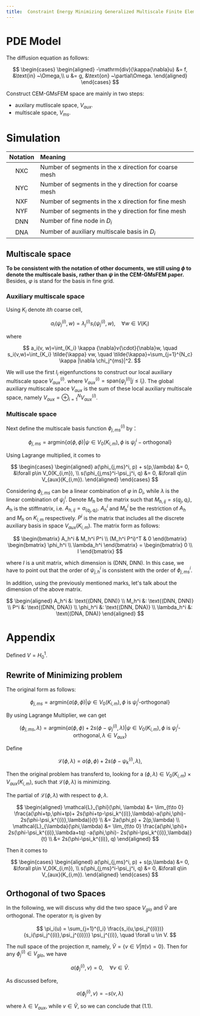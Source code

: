 ```yaml
---
title:	Constraint Energy Minimizing Generalized Multiscale Finite Element Method to solve Diffusion Equation
---
```


# PDE Model

The diffusion equation as follows:

$$
\begin{cases}
\begin{aligned}
-\mathrm{div}(\kappa{\nabla}u) &= f,
&\text{in} ~\Omega,\\
u &= g, &\text{on} ~\partial\Omega.
\end{aligned}
\end{cases}
$$

Construct CEM-GMsFEM space are mainly in two steps:

- auxilary mutliscale space, $V_{aux}$.
- multiscale space, $V_{ms}$.

# Simulation

| Notation |           Meaning            |
| :----:   | :----------------------------- |
|  NXC     | Number of segments in the x direction for coarse mesh|
|  NYC     | Number of segments in the y direction for coarse mesh|
|  NXF     |  Number of segments in the x direction for fine mesh |
|  NYF     |  Number of segments in the y direction for fine mesh |
|  DNN     | Number of fine node in $D_i$ |
|  DNA     | Number of auxiliary multiscale basis in $D_i$ |

## Multiscale space

**To be consistent with the notation of other documents,** 
**we still using $\phi$ to denote the multiscale basis,** 
**rather than $\psi$ in the CEM-GMsFEM paper.**
Besides, $\varphi$ is stand for the basis in fine grid.


### Auxiliary multiscale space

Using $K_i$ denote $ith$ coarse cell,

$$
a_i(\psi_j^{(i)}, w) = 
\lambda_j^{(i)} s_i(\psi_j^{(i)}, w),
\quad \forall w \in V(K_i)
$$

where

$$
a_i(v, w)=\int_{K_i} \kappa
{\nabla}v{\cdot}{\nabla}w, \quad
s_i(v,w)=\int_{K_i} \tilde{\kappa} vw, 
\quad
\tilde{\kappa}=\sum_{j=1}^{N_c} \kappa
|\nabla \chi_j^{ms}|^2.
$$

We will use the first $l_i$ eigenfunctions to construct our local auxiliary 
multiscale space $V_{aux}^{(i)}$. where 
$V_{aux}^{(i)}=\mathrm{span}\{\psi_j^{(i)}|j\le l_i\}$.
The global auxiliary multiscale space $V_{aux}$ is the sum of these local 
auxiliary multiscale space, namely 
$V_{aux}=\oplus_{i=1}^N V_{aux}^{(i)}$.

### Multiscale space

Next define the multiscale basis function $\phi_{j,ms}^{(i)}$ by：

$$
\phi_{j,ms} =  \mathrm{argmin}
\{a(\phi,\phi) | \psi \in V_0(K_{i,m}),
\phi ~\text{is}~ \psi_j^i-\text{orthogonal} \}
$$

Using Lagrange multiplied, it comes to

$$
\begin{cases}
\begin{aligned}
a(\phi_{j,ms}^i, p) + s(p,\lambda) &= 0,
&\forall p\in V_0(K_{i,m}), \\
s(\phi_{j,ms}^i-\psi_j^i, q) &= 0,
&\forall q\in V_{aux}(K_{i,m}).
\end{aligned}
\end{cases}
$$

Considering $\phi_{j,ms}$ can be a linear combination of $\varphi$ in 
$D_i$, while $\lambda$ is the linear combination of $\psi_j^i$. 
Denote $M_h$ be the matrix such that $M_{h,ij}=s(q_j,q_i)$, 
$A_h$ is the stiffmatrix, i.e. $A_{h,ij}=a_(q_j,q_i)$. 
$A_h^i$ and $M_h^i$ be the restriction of $A_h$ and $M_h$ on $K_{i,m}$ 
respectively. $P^i$ is the matrix that includes all the discrete 
auxiliary basis in space $V_{aux}(K_{i,m})$.
The matrix form as follows:

$$
\begin{bmatrix}
A_h^i & M_h^i P^i \\
(M_h^i P^i)^T & 0
\end{bmatrix}
\begin{bmatrix}
\phi_h^i \\ \lambda_h^i
\end{bmatrix} = 
\begin{bmatrix}
 0 \\ I
\end{bmatrix}
$$

where $I$ is a unit matrix, which dimension is (DNN, DNN). 
In this case, we have to point out that the order of 
$\psi_{j,h}^i$ is consistent with 
the order of $\phi_{j,ms}^i$.

In addition, using the previously mentioned marks, let's talk about 
the dimension of the above matrix.

$$
\begin{aligned}
A_h^i &: \text{(DNN, DNN)} \\
M_h^i &: \text{(DNN, DNN)} \\
P^i &: \text{(DNN, DNA)} \\
\phi_h^i &: \text{(DNN, DNA)} \\
\lambda_h^i &: \text{(DNA, DNA)}
\end{aligned}
$$

# Appendix

Defined $V=H_0^1.$

## Rewrite of Minimizing problem

The original form as follows:

$$
\phi_{j,ms} =  \mathrm{argmin}
\{a(\phi,\phi) | \psi \in V_0(K_{i,m}),
\phi ~\text{is}~ \psi_j^i\text{-orthogonal} \}
$$

By using Lagrange Multiplier, we can get 

$$
(\phi_{j,ms}, \lambda) =  \mathrm{argmin}
\{a(\phi,\phi) + 2s(\phi-\psi_j^{(i)}, \lambda) 
| \psi \in V_0(K_{i,m}),
\phi ~\text{is}~ \psi_j^i\text{-orthogonal}, 
\lambda \in V_{aux} \}
$$

Define

$$
\mathcal{L}(\phi, \lambda) = 
a(\phi, \phi)+2s(\phi-\psi_k^{(i)}, \lambda),
$$

Then the original problem has transferd to, looking for a 
$(\phi, \lambda) \in V_0(K_{i,m}) \times V_{aux}(K_{i,m})$, 
such that $\mathcal{L}(\phi, \lambda)$ is minimizing.

The partial of $\mathcal{L}(\phi, \lambda)$ with respect 
to $\phi, \lambda$.

$$
\begin{aligned}
\mathcal{L}_{\phi}(\phi, \lambda) &= 
\lim_{t\to 0} \frac{a(\phi+tp,\phi+tp)+
2s(\phi+tp-\psi_k^{(i)},\lambda)-a(\phi,\phi)-
2s(\phi-\psi_k^{(i)},\lambda)}{t} \\
&= 2a(\phi,p) + 2(p,\lambda) \\
\mathcal{L}_{\lambda}(\phi,\lambda) &= 
\lim_{t\to 0}
\frac{a(\phi,\phi)+
2s(\phi-\psi_k^{(i)},\lambda+tq)
-a(\phi,\phi)-
2s(\phi-\psi_k^{(i)},\lambda)}{t} \\
&= 2s(\phi-\psi_k^{(i)}, q)
\end{aligned}
$$

Then it comes to

$$
\begin{cases}
\begin{aligned}
a(\phi_{j,ms}^i, p) + s(p,\lambda) &= 0,
&\forall p\in V_0(K_{i,m}), \\
s(\phi_{j,ms}^i-\psi_j^i, q) &= 0,
&\forall q\in V_{aux}(K_{i,m}).
\end{aligned}
\end{cases}
$$

## Orthogonal of two Spaces

In the following, we will discuss why did the two space 
$V_{glo}$ and $\tilde{V}$ are orthogonal.
The operator $\pi_i$ is given by

$$
\pi_i(u) = \sum_{j=1}^{l_i} 
\frac{s_i(u,\psi_j^{(i)})}{s_i(\psi_j^{(i)},\psi_j^{(i)})}
\psi_j^{(i)}, \quad \forall u \in V.
$$

The null space of the projection $\pi$, namely, $\tilde{V}=\{v\in V| \pi(v)=0\}$. 
Then for any $\phi_j^{(i)}\in V_{glo}$, we have 

$$
a(\phi_j^{(i)}, v)=0, \quad \forall v\in \tilde{V}.
\tag{1.1}
$$

As discussed before, 

$$
a(\phi_j^{(i)}, v) = -s(v, \lambda)
$$

where $\lambda \in V_{aux}$, while $v \in \tilde{V}$, so 
we can conclude that (1.1).
